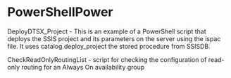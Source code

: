 # PowerShellPower
DeployDTSX_Project - This is an example of a PowerShell script that deploys the SSIS project and its parameters on the server using the ispac file. It uses catalog.deploy_project the stored procedure from SSISDB.

CheckReadOnlyRoutingList - script for checking the configuration of read-only routing for an Always On availability group
